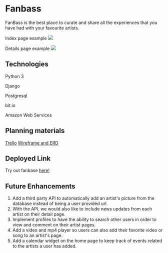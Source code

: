 # Fanbass

FanBass is the best place to curate and share all the experiences that you have had with your favourite artists. 

Index page example
<img src="https://i.imgur.com/gxMJ79t.png">

Details page example
<img src="https://i.imgur.com/XMNP2Le.png">

## Technologies

Python 3

Django

Postgresql

bit.io

Amazon Web Services

## Planning materials

<a href="https://trello.com/b/V2ViviLr/fanbass">Trello</a>
<a href="https://www.figma.com/file/cLhUnCpbamQeLHvkBn0uS5/Project-3-Mockup?node-id=0%3A1&t=VNr3hmXiGrXU9x6v-1">Wireframe and ERD</a>


## Deployed Link

Try out fanbase <a href="https://fanbass.herokuapp.com/">here!</a>

## Future Enhancements

<ol>
	<li>Add a third party API to automatically add an artist's picture from the database instead of being a user provided url. </li>
	<li>With the API, we would also like to include news updates from each artist on their detail page.</li>
	<li>Implement profiles to have the ability to search other users in order to view and comment on their artist pages.</li>
	<li>Add a video and mp4 player so users can also add their favorite video or song to an artist's page.</li>
	<li>Add a calendar widget on the home page to keep track of events related to the artists a user has added.</li>
</ol>